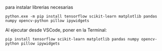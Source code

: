 para instalar librerias necesarias

  `python.exe -m pip install tensorflow scikit-learn matplotlib pandas numpy opencv-python pillow ipywidgets`

Al ejecutar desde VSCode, poner en la Terminal:

 `pip install tensorflow scikit-learn matplotlib pandas numpy opencv-python pillow ipywidgets`
